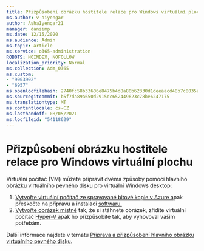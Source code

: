 ```yaml
---
title: Přizpůsobení obrázku hostitele relace pro Windows virtuální plochu
ms.author: v-aiyengar
author: AshaIyengar21
manager: dansimp
ms.date: 12/15/2020
ms.audience: Admin
ms.topic: article
ms.service: o365-administration
ROBOTS: NOINDEX, NOFOLLOW
localization_priority: Normal
ms.collection: Adm_O365
ms.custom:
- "9003902"
- "6957"
ms.openlocfilehash: 2740fc58b33606e8475b4d8a80b62330d1deeaacd48b7c8035a75eb93e93c2a1
ms.sourcegitcommit: b5f7da89a650d2915dc652449623c78be6247175
ms.translationtype: MT
ms.contentlocale: cs-CZ
ms.lasthandoff: 08/05/2021
ms.locfileid: "54118629"
---
```

# <a name="customize-a-session-host-image-for-windows-virtual-desktop"></a>Přizpůsobení obrázku hostitele relace pro Windows virtuální plochu

Virtuální počítač (VM) můžete připravit dvěma způsoby pomocí hlavního obrázku virtuálního pevného disku pro virtuální Windows desktop:

1. [Vytvořte virtuální počítač ze spravované bitové kopie v Azure a](https://go.microsoft.com/fwlink/?linkid=2127906)pak přeskočte na přípravu a instalaci [softwaru.](https://go.microsoft.com/fwlink/?linkid=2128064)
1. [Vytvořte obrázek místně](https://go.microsoft.com/fwlink/?linkid=2128065) tak, že si stáhnete obrázek, zřidíte virtuální počítač [Hyper-V a](https://go.microsoft.com/fwlink/?linkid=2127907)pak ho přizpůsobíte tak, aby vyhovoval vašim potřebám.

Další informace najdete v tématu [Příprava a přizpůsobení hlavního obrázku virtuálního pevného disku](https://go.microsoft.com/fwlink/?linkid=2127838).